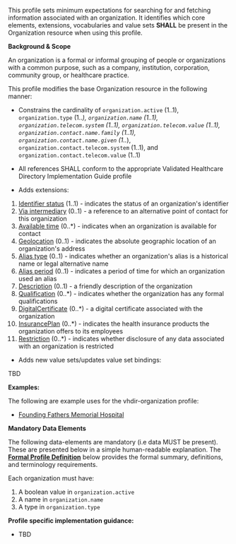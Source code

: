 This profile sets minimum expectations for searching for and fetching information associated with an organization. It identifies which core elements, extensions, vocabularies and value sets **SHALL** be present in the Organization resource when using this profile.

**Background & Scope**

An organization is a formal or informal grouping of people or organizations with a common purpose, such as a company, institution, corporation, community group, or healthcare practice. 

This profile modifies the base Organization resource in the following manner:

*  Constrains the cardinality of `organization.active` (1..1), `organization.type` (1..*), `organization.name` (1..1), `organization.telecom.system` (1..1), `organization.telecom.value` (1..1), `organization.contact.name.family` (1..1), `organization.contact.name.given` (1..*), `organization.contact.telecom.system` (1..1), and `organization.contact.telecom.value` (1..1)

*  All references SHALL conform to the appropriate Validated Healthcare Directory Implementation Guide profile

*  Adds extensions:

1.  [Identifier status](StructureDefinition-identifier-status.html) (1..1) - indicates the status of an organization's identifier
1.  [Via intermediary](StructureDefinition-contactpoint-viaintermediary.html) (0..1) - a reference to an alternative point of contact for this organization
1.  [Available time](StructureDefinition-contactpoint-availabletime.html) (0..*) - indicates when an organization is available for contact
1.  [Geolocation](http://hl7.org/fhir/StructureDefinition/geolocation) (0..1) - indicates the absolute geographic location of an organization's address
1.  [Alias type](StructureDefinition-org-alias-type.html) (0..1) - indicates whether an organization's alias is a historical name or legal alternative name
1.  [Alias period](StructureDefinition-org-alias-period.html) (0..1) - indicates a period of time for which an organization used an alias
1.  [Description](StructureDefinition-org-description.html) (0..1) - a friendly description of the organization
1.  [Qualification](StructureDefinition-qualification.html) (0..*) - indicates whether the organization has any formal qualifications 
1.  [DigitalCertificate](StructureDefinition-digitalcertificate.html) (0..*) - a digital certificate associated with the organization
1.  [InsurancePlan](StructureDefinition-insuranceplan-reference.html) (0..*) - indicates the health insurance products the organization offers to its employees
1.  [Restriction](StructureDefinition-usage-restriction.html) (0..*) - indicates whether disclosure of any data associated with an organization is restricted

*  Adds new value sets/updates value set bindings:

TBD


**Examples:**

The following are example uses for the vhdir-organization profile:

-  [Founding Fathers Memorial Hospital](Organization-foundingfathers.html)


**Mandatory Data Elements**

The following data-elements are mandatory (i.e data MUST be present). These are presented below in a simple human-readable explanation. The [**Formal Profile Definition**](#profile) below provides the  formal summary, definitions, and  terminology requirements.  

Each organization must have:

1.  A boolean value in `organization.active`
1.  A name in `organization.name`
1.  A type in `organization.type`


**Profile specific implementation guidance:**

- TBD
